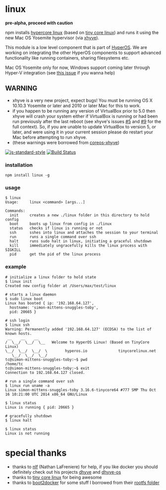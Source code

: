 # linux

**pre-alpha, proceed with caution**

npm installs [hypercore linux](https://github.com/maxogden/hypercore) (based on [tiny core linux](http://tinycorelinux.net/)) and runs it using the new Mac OS Yosemite hypervisor (via [xhyve](https://github.com/mist64/xhyve)).

This module is a low level component that is part of [HyperOS](http://hyperos.io/). We are working on integrating the other HyperOS components to support advanced functionality like running containers, sharing filesystems etc.

Mac OS Yosemite only for now, Windows support coming later through Hyper-V integration (see [this issue](https://github.com/maxogden/linux/issues/4) if you wanna help)

**WARNING**
-----------
 - xhyve is a very new project, expect bugs! You must be running OS X 10.10.3 Yosemite or later and 2010 or later Mac for this to work.
 - if you happen to be running any version of VirtualBox prior to 5.0 then xhyve will crash your system either if VirtualBox is running or had been run previously after the last reboot (see xhyve's issues [#5](mist64/xhyve#5) and [#9](mist64/xhyve#9) for the full context). So, if you are unable to update VirtualBox to version 5, or later, and were using it in your current session please do restart your Mac before attempting to run xhyve.
 - (these warnings were borrowed from [coreos-xhyve](https://github.com/coreos/coreos-xhyve))
 
[![js-standard-style](https://cdn.rawgit.com/feross/standard/master/badge.svg)](https://github.com/feross/standard)
[![Build Status](https://travis-ci.org/maxogden/linux.svg?branch=master)](https://travis-ci.org/maxogden/linux)

### installation

```
npm install linux -g
```

### usage

```
$ linux
Usage:     linux <command> [args...]

Commands:
  init     creates a new ./linux folder in this directory to hold config
  boot     boots up linux from config in ./linux
  status   checks if linux is running or not
  ssh      sshes into linux and attaches the session to your terminal
  run      runs a single command over ssh
  halt     runs sudo halt in linux, initiating a graceful shutdown
  kill     immediately ungracefully kills the linux process with SIGKILL
  pid      get the pid of the linux process
```

### example

```
# initialize a linux folder to hold state
$ linux init
Created new config folder at /Users/max/test/linux

# starts a linux daemon
$ sudo linux boot
Linux has booted { ip: '192.168.64.127',
  hostname: 'simon-mittens-snuggles-toby',
  pid: 20665 }

# ssh login
$ linux ssh
Warning: Permanently added '192.168.64.127' (ECDSA) to the list of known hosts.
 __    __    __
/  \__/  \__/  \__   Welcome to HyperOS Linux! (Based on TinyCore Linux)
\__/  \__/  \__/  \        hyperos.io              tinycorelinux.net
   \__/  \__/  \__/
tc@simon-mittens-snuggles-toby:~$ pwd
/home/tc
tc@simon-mittens-snuggles-toby:~$ exit
Connection to 192.168.64.127 closed.

# run a single command over ssh
$ linux run uname -a
Linux simon-mittens-snuggles-toby 3.16.6-tinycore64 #777 SMP Thu Oct 16 10:21:00 UTC 2014 x86_64 GNU/Linux

$ linux status
Linux is running { pid: 20665 }

# gracefully shutdown
$ linux halt

$ linux status
Linux is not running
```

# special thanks

- thanks to [nlf](https://github.com/nlf) (Nathan LaFreniere) for help, if you like docker you should definitely check out his projects [dhyve](https://github.com/nlf/dhyve) and [dhyve-os](https://github.com/nlf/dhyve-os/)
- thanks to [tiny core linux](http://tinycorelinux.net/) for being awesome
- thanks to [boot2docker](https://github.com/boot2docker/boot2docker) for some stuff I borrowed from their [rootfs folder](https://github.com/boot2docker/boot2docker/tree/master/rootfs/rootfs)
